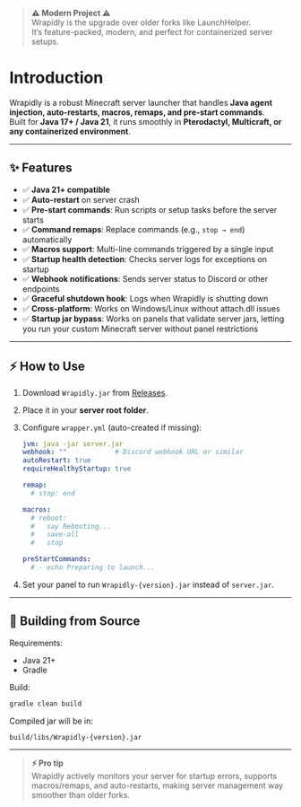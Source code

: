 > **⚠ Modern Project ⚠**  
>Wrapidly is the upgrade over older forks like LaunchHelper.  
>It’s feature-packed, modern, and perfect for containerized server setups.

# Introduction

Wrapidly is a robust Minecraft server launcher that handles **Java agent injection, auto-restarts, macros, remaps, and pre-start commands**.  
Built for **Java 17+ / Java 21**, it runs smoothly in **Pterodactyl, Multicraft, or any containerized environment**.

---

## ✨ Features
- ✅ **Java 21+ compatible**  
- ✅ **Auto-restart** on server crash  
- ✅ **Pre-start commands**: Run scripts or setup tasks before the server starts  
- ✅ **Command remaps**: Replace commands (e.g., `stop → end`) automatically  
- ✅ **Macros support**: Multi-line commands triggered by a single input  
- ✅ **Startup health detection**: Checks server logs for exceptions on startup  
- ✅ **Webhook notifications**: Sends server status to Discord or other endpoints  
- ✅ **Graceful shutdown hook**: Logs when Wrapidly is shutting down  
- ✅ **Cross-platform**: Works on Windows/Linux without attach.dll issues
- ✅ **Startup jar bypass**: Works on panels that validate server jars, letting you run your custom Minecraft server without panel restrictions

---

## ⚡ How to Use

1. Download `Wrapidly.jar` from [Releases](../../releases).  

2. Place it in your **server root folder**.  

3. Configure `wrapper.yml` (auto-created if missing):

   ```yaml
   jvm: java -jar server.jar
   webhook: ""            # Discord webhook URL or similar
   autoRestart: true
   requireHealthyStartup: true

   remap:
     # stop: end

   macros:
     # reboot:
     #   say Rebooting...
     #   save-all
     #   stop

   preStartCommands:
     # - echo Preparing to launch...
   ```

4. Set your panel to run `Wrapidly-{version}.jar` instead of `server.jar`.

---

## 🔧 Building from Source

Requirements:

* Java 21+
* Gradle

Build:

```bash
gradle clean build
```

Compiled jar will be in:

```
build/libs/Wrapidly-{version}.jar
```

---

>**⚡ Pro tip**  
>Wrapidly actively monitors your server for startup errors, supports macros/remaps, and auto-restarts, making server management way smoother than older forks.
